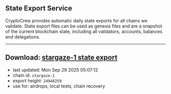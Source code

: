 ## State Export Service
CryptoCrew provides automatic daily state exports for all chains we validate. State export files can be used as genesis files and are a snapshot of the current blockchain state, including all validators, accounts, balances and delegations.

---
**Download: [stargaze-1 state export](https://dl-eu2.ccvalidators.com/SERVICE/stargaze/stargaze-1_export_24946259.json)**
---

- last updated: Mon Sep 29 2025 05:07:12
- chain id: `stargaze-1`
- export height: `24946259`
- use for: airdrops, local tests, chain recovery
